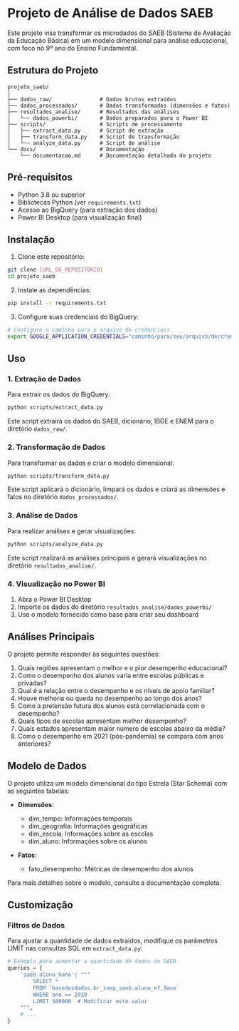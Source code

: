 # Projeto de Análise de Dados SAEB

Este projeto visa transformar os microdados do SAEB (Sistema de Avaliação da Educação Básica) em um modelo dimensional para análise educacional, com foco no 9º ano do Ensino Fundamental.

## Estrutura do Projeto

```
projeto_saeb/
│
├── dados_raw/               # Dados brutos extraídos
├── dados_processados/       # Dados transformados (dimensões e fatos)
├── resultados_analise/      # Resultados das análises
│   └── dados_powerbi/       # Dados preparados para o Power BI
├── scripts/                 # Scripts de processamento
│   ├── extract_data.py      # Script de extração
│   ├── transform_data.py    # Script de transformação
│   └── analyze_data.py      # Script de análise
└── docs/                    # Documentação
    └── documentacao.md      # Documentação detalhada do projeto
```

## Pré-requisitos

- Python 3.8 ou superior
- Bibliotecas Python (ver `requirements.txt`)
- Acesso ao BigQuery (para extração dos dados)
- Power BI Desktop (para visualização final)

## Instalação

1. Clone este repositório:
```bash
git clone [URL_DO_REPOSITORIO]
cd projeto_saeb
```

2. Instale as dependências:
```bash
pip install -r requirements.txt
```

3. Configure suas credenciais do BigQuery:
```bash
# Configure o caminho para o arquivo de credenciais
export GOOGLE_APPLICATION_CREDENTIALS="caminho/para/seu/arquivo/de/credenciais.json"
```

## Uso

### 1. Extração de Dados

Para extrair os dados do BigQuery:

```bash
python scripts/extract_data.py
```

Este script extrairá os dados do SAEB, dicionário, IBGE e ENEM para o diretório `dados_raw/`.

### 2. Transformação de Dados

Para transformar os dados e criar o modelo dimensional:

```bash
python scripts/transform_data.py
```

Este script aplicará o dicionário, limpará os dados e criará as dimensões e fatos no diretório `dados_processados/`.

### 3. Análise de Dados

Para realizar análises e gerar visualizações:

```bash
python scripts/analyze_data.py
```

Este script realizará as análises principais e gerará visualizações no diretório `resultados_analise/`.

### 4. Visualização no Power BI

1. Abra o Power BI Desktop
2. Importe os dados do diretório `resultados_analise/dados_powerbi/`
3. Use o modelo fornecido como base para criar seu dashboard

## Análises Principais

O projeto permite responder às seguintes questões:

1. Quais regiões apresentam o melhor e o pior desempenho educacional?
2. Como o desempenho dos alunos varia entre escolas públicas e privadas?
3. Qual é a relação entre o desempenho e os níveis de apoio familiar?
4. Houve melhoria ou queda no desempenho ao longo dos anos?
5. Como a pretensão futura dos alunos está correlacionada com o desempenho?
6. Quais tipos de escolas apresentam melhor desempenho?
7. Quais estados apresentam maior número de escolas abaixo da média?
8. Como o desempenho em 2021 (pós-pandemia) se compara com anos anteriores?

## Modelo de Dados

O projeto utiliza um modelo dimensional do tipo Estrela (Star Schema) com as seguintes tabelas:

- **Dimensões**:
  - dim_tempo: Informações temporais
  - dim_geografia: Informações geográficas
  - dim_escola: Informações sobre as escolas
  - dim_aluno: Informações sobre os alunos

- **Fatos**:
  - fato_desempenho: Métricas de desempenho dos alunos

Para mais detalhes sobre o modelo, consulte a documentação completa.

## Customização

### Filtros de Dados

Para ajustar a quantidade de dados extraídos, modifique os parâmetros LIMIT nas consultas SQL em `extract_data.py`:

```python
# Exemplo para aumentar a quantidade de dados do SAEB
queries = {
    'saeb_aluno_9ano': """
        SELECT *
        FROM `basedosdados.br_inep_saeb.aluno_ef_9ano`
        WHERE ano >= 2019
        LIMIT 500000  # Modificar este valor
    """,
    # ...
}
```
